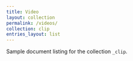 ```yaml
---
title: Video
layout: collection
permalink: /videos/
collection: clip
entries_layout: list
---
```


Sample document listing for the collection `_clip`.